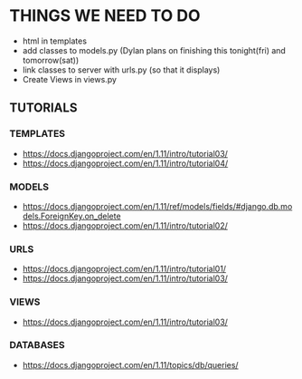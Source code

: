 # THINGS WE NEED TO DO
- html in templates
- add classes to models.py (Dylan plans on finishing this tonight(fri) and tomorrow(sat))
- link classes to server with urls.py (so that it displays)
- Create Views in views.py

## TUTORIALS
### TEMPLATES
- https://docs.djangoproject.com/en/1.11/intro/tutorial03/
- https://docs.djangoproject.com/en/1.11/intro/tutorial04/

### MODELS
- https://docs.djangoproject.com/en/1.11/ref/models/fields/#django.db.models.ForeignKey.on_delete
- https://docs.djangoproject.com/en/1.11/intro/tutorial02/

### URLS
- https://docs.djangoproject.com/en/1.11/intro/tutorial01/
- https://docs.djangoproject.com/en/1.11/intro/tutorial03/

### VIEWS
- https://docs.djangoproject.com/en/1.11/intro/tutorial03/
### DATABASES
- https://docs.djangoproject.com/en/1.11/topics/db/queries/
